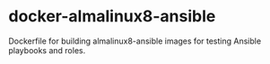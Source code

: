 # docker-almalinux8-ansible
Dockerfile for building almalinux8-ansible images for testing Ansible playbooks and roles.
